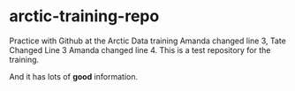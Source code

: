 # arctic-training-repo
Practice with Github at the Arctic Data training
Amanda changed line 3, Tate Changed Line 3
Amanda changed line 4.
This is a test repository for the training.

And it has lots of **good** information.
